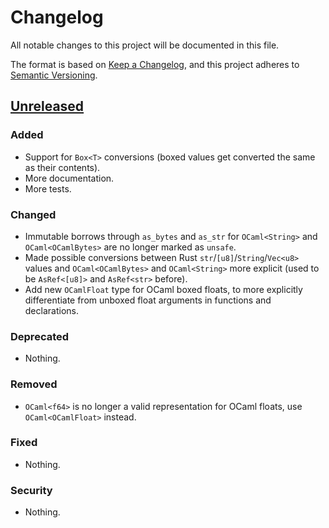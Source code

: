 # Changelog
All notable changes to this project will be documented in this file.

The format is based on [Keep a Changelog](https://keepachangelog.com/en/1.0.0/),
and this project adheres to [Semantic Versioning](https://semver.org/spec/v2.0.0.html).

## [Unreleased]

### Added

- Support for `Box<T>` conversions (boxed values get converted the same as their contents).
- More documentation.
- More tests.

### Changed

- Immutable borrows through `as_bytes` and `as_str` for `OCaml<String>` and `OCaml<OCamlBytes>` are no longer marked as `unsafe`.
- Made possible conversions between Rust `str`/`[u8]`/`String`/`Vec<u8>` values and `OCaml<OCamlBytes>` and `OCaml<String>` more explicit (used to be `AsRef<[u8]>` and `AsRef<str>` before).
- Add new `OCamlFloat` type for OCaml boxed floats, to more explicitly differentiate from unboxed float arguments in functions and declarations.

### Deprecated

- Nothing.

### Removed

- `OCaml<f64>` is no longer a valid representation for OCaml floats, use `OCaml<OCamlFloat>` instead.

### Fixed

- Nothing.

### Security

- Nothing.

[Unreleased]: https://github.com/simplestaking/tezedge/compare/v0.2.4...HEAD
